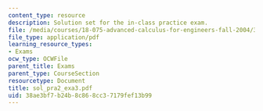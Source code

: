 ```yaml
---
content_type: resource
description: Solution set for the in-class practice exam.
file: /media/courses/18-075-advanced-calculus-for-engineers-fall-2004/38ae3bf7b24b8c868cc37179fef13b99_sol_pra2_exa3.pdf
file_type: application/pdf
learning_resource_types:
- Exams
ocw_type: OCWFile
parent_title: Exams
parent_type: CourseSection
resourcetype: Document
title: sol_pra2_exa3.pdf
uid: 38ae3bf7-b24b-8c86-8cc3-7179fef13b99
---
```


